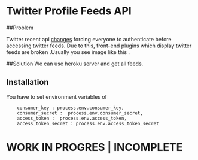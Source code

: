 # Twitter Profile Feeds API 

##Problem

Twitter recent api [changes](https://dev.twitter.com/docs/api/1.1) forcing everyone to authenticate before accessing twitter feeds. Due to this, front-end plugins which display twitter feeds  are broken .Usually you see image like this . 


##Solution
We can use heroku server and get all feeds.  

## Installation
You have to set environment variables of 

        consumer_key : process.env.consumer_key,
        consumer_secret :  process.env.consumer_secret,
        access_token :  process.env.access_token,
        access_token_secret : process.env.access_token_secret


# WORK IN PROGRES | INCOMPLETE